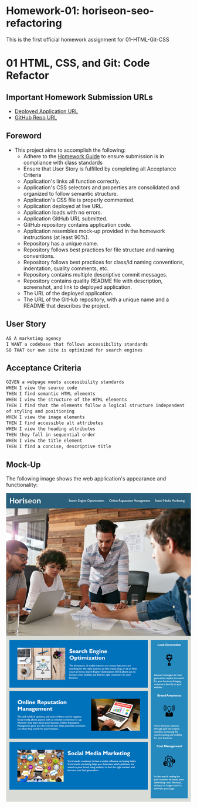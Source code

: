 # Homework-01: horiseon-seo-refactoring
This is the first official homework assignment for 01-HTML-Git-CSS

# 01 HTML, CSS, and Git: Code Refactor

## Important Homework Submission URLs

* [Deployed Application URL](https://candracodes.github.io/horiseon-seo-refactoring/) 
* [GitHub Repo URL](https://github.com/candracodes/horiseon-seo-refactoring) 

## Foreword

* This project aims to accomplish the following:
    * Adhere to the [Homework Guide](./guide/Homework-Guide/README.md) to ensure submission is in compliance with class standards
    * Ensure that User Story is fulfilled by completing all Acceptance Criteria
    * Application's links all function correctly.
    * Application's CSS selectors and properties are consolidated and organized to follow semantic structure.
    * Application's CSS file is properly commented.
    * Application deployed at live URL.
    * Application loads with no errors.
    * Application GitHub URL submitted.
    * GitHub repository contains application code.
    * Application resembles mock-up provided in the homework instructions (at least 90%).
    * Repository has a unique name.
    * Repository follows best practices for file structure and naming conventions.
    * Repository follows best practices for class/id naming conventions, indentation, quality comments, etc.
    * Repository contains multiple descriptive commit messages.
    * Repository contains quality README file with description, screenshot, and link to deployed application.
    * The URL of the deployed application.
    * The URL of the GitHub repository, with a unique name and a README that describes the project.


## User Story

```
AS A marketing agency
I WANT a codebase that follows accessibility standards
SO THAT our own site is optimized for search engines
```

## Acceptance Criteria

```
GIVEN a webpage meets accessibility standards
WHEN I view the source code
THEN I find semantic HTML elements
WHEN I view the structure of the HTML elements
THEN I find that the elements follow a logical structure independent of styling and positioning
WHEN I view the image elements
THEN I find accessible alt attributes
WHEN I view the heading attributes
THEN they fall in sequential order
WHEN I view the title element
THEN I find a concise, descriptive title
```

## Mock-Up

The following image shows the web application's appearance and functionality:

![The Horiseon webpage includes a navigation bar, a header image, and cards with text and images at the bottom of the page.](./assets/images/01-mockup-image.png)